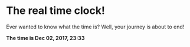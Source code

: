 # The real time clock!

Ever wanted to know what the time is? Well, your journey is about to end!

**The time is Dec 02, 2017, 23:33**